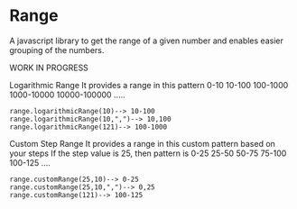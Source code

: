 Range
=====

A javascript library to get the range of a given number and enables easier grouping of the numbers.

WORK IN PROGRESS

Logarithmic Range
It provides a range in this pattern
0-10
10-100
100-1000
1000-10000
10000-100000 .....

```
range.logarithmicRange(10)--> 10-100
range.logarithmicRange(10,",")--> 10,100
range.logarithmicRange(121)--> 100-1000
```
Custom Step Range
It provides a range in this custom pattern based on your steps
If the step value is 25, then pattern is
0-25
25-50
50-75
75-100
100-125 ....

```
range.customRange(25,10)--> 0-25
range.customRange(25,10,",")--> 0,25
range.customRange(121)--> 100-125
```


